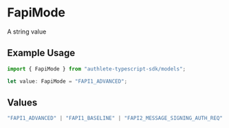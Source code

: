 # FapiMode

A string value

## Example Usage

```typescript
import { FapiMode } from "authlete-typescript-sdk/models";

let value: FapiMode = "FAPI1_ADVANCED";
```

## Values

```typescript
"FAPI1_ADVANCED" | "FAPI1_BASELINE" | "FAPI2_MESSAGE_SIGNING_AUTH_REQ" | "FAPI2_MESSAGE_SIGNING_AUTH_RES" | "FAPI2_MESSAGE_SIGNING_INTROSPECTION_RES" | "FAPI2_SECURITY"
```